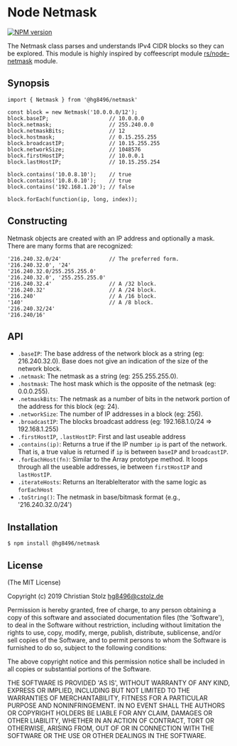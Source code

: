 Node Netmask
=======
[![NPM version](https://img.shields.io/npm/v/@hg8496/netmask.svg)](https://www.npmjs.com/package/@hg8496/netmask)

The Netmask class parses and understands IPv4 CIDR blocks so they can be explored. This module is highly inspired by coffeescript module [rs/node-netmask](https://github.com/rs/node-netmask) module.

Synopsis
--------

    import { Netmask } from '@hg8496/netmask'

    const block = new Netmask('10.0.0.0/12');
    block.baseIP;                   // 10.0.0.0
    block.netmask;                  // 255.240.0.0
    block.netmaskBits;              // 12
    block.hostmask;                 // 0.15.255.255
    block.broadcastIP;              // 10.15.255.255
    block.networkSize;              // 1048576
    block.firstHostIP;              // 10.0.0.1
    block.lastHostIP;               // 10.15.255.254

    block.contains('10.0.8.10');    // true
    block.contains('10.8.0.10');    // true
    block.contains('192.168.1.20'); // false

    block.forEach(function(ip, long, index));

Constructing
------------

Netmask objects are created with an IP address and optionally a mask. There are many forms that are recognized:

    '216.240.32.0/24'               // The preferred form.
    '216.240.32.0', '24'
    '216.240.32.0/255.255.255.0'
    '216.240.32.0', '255.255.255.0'
    '216.240.32.4'                  // A /32 block.
    '216.240.32'                    // A /24 block.
    '216.240'                       // A /16 block.
    '140'                           // A /8 block.
    '216.240.32/24'
    '216.240/16'

API
---

- `.baseIP`: The base address of the network block as a string (eg: 216.240.32.0). Base does not give an indication of the size of the network block.
- `.netmask`: The netmask as a string (eg: 255.255.255.0).
- `.hostmask`: The host mask which is the opposite of the netmask (eg: 0.0.0.255).
- `.netmaskBits`: The netmask as a number of bits in the network portion of the address for this block (eg: 24).
- `.networkSize`: The number of IP addresses in a block (eg: 256).
- `.broadcastIP`: The blocks broadcast address (eg: 192.168.1.0/24 => 192.168.1.255)
- `.firstHostIP`, `.lastHostIP`: First and last useable address
- `.contains(ip)`: Returns a true if the IP number `ip` is part of the network. That is, a true value is returned if `ip` is between `baseIP` and `broadcastIP`.
- `.forEachHost(fn)`: Similar to the Array prototype method. It loops through all the useable addresses, ie between `firstHostIP` and `lastHostIP`.
- `.iterateHosts`: Returns an IterableIterator with the same logic as `forEachHost`
- `.toString()`: The netmask in base/bitmask format (e.g., '216.240.32.0/24')

Installation
------------

    $ npm install @hg8496/netmask

License
-------

(The MIT License)

Copyright (c) 2019 Christian Stolz <hg8496@cstolz.de>

Permission is hereby granted, free of charge, to any person obtaining a copy of this software and associated documentation files (the 'Software'), to deal in the Software without restriction, including without limitation the rights to use, copy, modify, merge, publish, distribute, sublicense, and/or sell copies of the Software, and to permit persons to whom the Software is furnished to do so, subject to the following conditions:

The above copyright notice and this permission notice shall be included in all copies or substantial portions of the Software.

THE SOFTWARE IS PROVIDED 'AS IS', WITHOUT WARRANTY OF ANY KIND, EXPRESS OR IMPLIED, INCLUDING BUT NOT LIMITED TO THE WARRANTIES OF MERCHANTABILITY, FITNESS FOR A PARTICULAR PURPOSE AND NONINFRINGEMENT. IN NO EVENT SHALL THE AUTHORS OR COPYRIGHT HOLDERS BE LIABLE FOR ANY CLAIM, DAMAGES OR OTHER LIABILITY, WHETHER IN AN ACTION OF CONTRACT, TORT OR OTHERWISE, ARISING FROM, OUT OF OR IN CONNECTION WITH THE SOFTWARE OR THE USE OR OTHER DEALINGS IN THE SOFTWARE.



